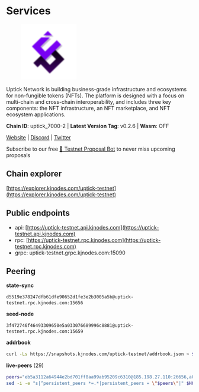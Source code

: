 # Services

<figure><img src="https://raw.githubusercontent.com/kj89/cosmos-images/main/logos/uptick.png" width="150" alt=""><figcaption></figcaption></figure>

Uptick Network is building business-grade infrastructure and  ecosystems for non-fungible tokens (NFTs). The platform is  designed with a focus on multi-chain and cross-chain interoperability,  and includes three key components: the NFT infrastructure, an NFT  marketplace, and NFT ecosystem applications.

**Chain ID**: uptick_7000-2 | **Latest Version Tag**: v0.2.6 | **Wasm**: OFF

[Website](https://uptick.network) | [Discord](https://discord.gg/UzeHS7fu5H) | [Twitter](https://twitter.com/uptickproject)



Subscribe to our free [🤖 Testnet Proposal Bot](https://t.me/kjnodes_testnet_proposal_bot) to never miss upcoming proposals


## Chain explorer
[https://explorer.kjnodes.com/uptick-testnet](https://explorer.kjnodes.com/uptick-testnet)

## Public endpoints

* api: [https://uptick-testnet.api.kjnodes.com](https://uptick-testnet.api.kjnodes.com)
* rpc: [https://uptick-testnet.rpc.kjnodes.com](https://uptick-testnet.rpc.kjnodes.com)
* grpc: uptick-testnet.grpc.kjnodes.com:15090

## Peering

**state-sync**

```text
d5519e378247dfb61dfe90652d1fe3e2b3005a5b@uptick-testnet.rpc.kjnodes.com:15656
```

**seed-node**

```text
3f472746f46493309650e5a033076689996c8881@uptick-testnet.rpc.kjnodes.com:15659
```

**addrbook**
```bash
curl -Ls https://snapshots.kjnodes.com/uptick-testnet/addrbook.json > $HOME/.uptickd/config/addrbook.json
```

**live-peers** (29)
```bash
peers="eb5a3112a64944e2bd701ff8aa99ab95209c6310@185.198.27.110:26656,a0ba1a2b6caf31706d10d0ac8a456160c35dc9a0@38.242.208.19:26656,11995495f726f4e4c2ab74862fdb30e87c167448@65.108.195.235:27656,a489dcbd4c5b7ef20d77c51dba217e85c631f463@65.108.105.48:20456,1c66685cbf5c8dc0a739eb57c896d35eb2eed17c@65.109.50.106:28656,7849e4320385434b0828a3e0206a3b69767393f6@65.109.91.227:26656,b483acbcae7ccd1244f588144245e9d1124c3de5@88.99.56.200:26666,52cdb51fe8692dea11de23b8c97c9d947a6eb1c2@51.222.44.116:10656,af5262526a0800a29a0a7194e1488a9fa62d0005@195.3.223.208:26656,6a775f6034f64827a6220de07b1ad344284bbf51@194.163.155.84:46656,a818920590d15226a206ec4c73b1c5c20c56a435@65.21.134.202:26666,6448141234bb5b99dd8644d0fe03438d3920b6b7@65.109.6.21:26656,1bb6d67af0dd1d452e294e9df430d07bccefe502@185.215.167.241:26656,7a4f1c0baa2ff31c02163fb658c4eb8d119193c7@95.214.52.173:18656,f58fd7ff25183e7e0dc3c35e667641129a8bc2cd@144.76.27.79:26656,d8777278648d8fc93800692a8b96a7f104df4f9a@194.163.135.127:26656,0afb5ce897e69eec34fb32bf87f4a2f93f79e0b3@65.109.65.210:30656,7831b5c5cc90fa95ea99a0cea5d1ad07dfcc7b9c@185.245.183.187:26656,878101ab9ad2402bfd700a3da58223778461c753@185.245.182.152:26656,86f50af23369997882ca3988eabeba998b4f07cc@65.109.92.79:10656,174a57a0d4b914b5a9823a5f3f47ae4b06d9809e@65.108.206.118:60956,b9e0210809b9dfc9cd299c6e83116d7fa45c6e27@65.109.68.93:46656,b9d3fe835ded0b93c39befad43fb3c4964ae740f@91.195.101.100:26656,e24bde7fe207160442fe6b93ee376a739def5757@51.222.248.153:26656,d5519e378247dfb61dfe90652d1fe3e2b3005a5b@65.109.68.190:15656,0148cb2bb6b646cb147b1651ad503fcf9abfc652@107.155.98.194:36656,3edfe380f7eff0658582c158f2eecebae2e0fed7@213.239.213.179:26656,5739ae6fab71ec95fb3112f4d1ea2845782fa9f7@54.92.137.6:26656,df947c97569978a76c2e9ce2e6bb87a3da64e8e0@199.175.98.112:26656"
sed -i -e "s|^persistent_peers *=.*|persistent_peers = \"$peers\"|" $HOME/.uptickd/config/config.toml
```
